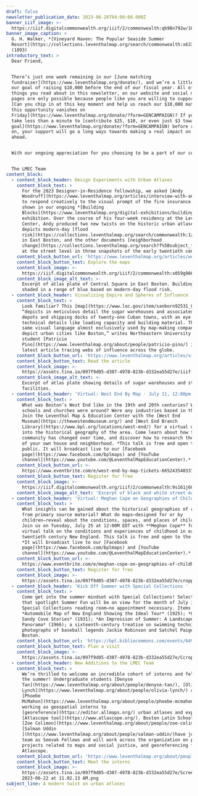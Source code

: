 ```yaml
---
draft: false
newsletter_publication_date: 2023-06-26T04:00:00.000Z
banner_iiif_image: >-
  https://iiif.digitalcommonwealth.org/iiif/2/commonwealth:qb98n792w/1007,1039,4332,1756/2000,/0/default.jpg
banner_image_caption: >
  G. H. Walker, *[Vineyard Haven: The Popular Seaside Summer
  Resort](https://collections.leventhalmap.org/search/commonwealth:x633f949m)*
  (1893)
introductory_text: >
  Dear Friend,


  There’s just one week remaining in our [June matching
  fundraiser](https://www.leventhalmap.org/donate/), and we’re a little behind
  our goal of raising $10,000 before the end of our fiscal year. All of the
  things you read about in this newsletter, on our website and social media
  pages are only possible because people like you are willing to support them.
  [Can you chip in at this key moment and help us reach our $10,000 match before
  this opportunity vanishes on
  Friday](https://www.leventhalmap.org/donate/?form=GENCAMPAIGN)? If you can
  take less than a minute to [contribute $25, $10, or even just $3 towards our
  goal](https://www.leventhalmap.org/donate/?form=GENCAMPAIGN) before reading
  on, your support will go a long ways towards making a real impact on the year
  ahead.


  With our ongoing appreciation for you choosing to be a part of our community,


  The LMEC Team
content_block:
  - content_block_header: Design Experiments with Urban Atlases
    content_block_text: >
      For the 2023 Designer-in-Residence fellowship, we asked [Andy
      Woodruff](https://www.leventhalmap.org/articles/interview-with-andy-woodruff/)
      to respond creatively to the visual prompt of the fire insurance atlases
      shown in our ongoing *[Building
      Blocks](https://www.leventhalmap.org/digital-exhibitions/building-blocks/)*
      exhibition. Over the course of his four-week residency at the Leventhal
      Center, Andy produced two new twists on the historic urban atlases. One
      depicts modern-day [flood
      risk](https://collections.leventhalmap.org/search/commonwealth:1z40px27t)
      in East Boston, and the other documents [neighborhood
      change](https://collections.leventhalmap.org/search?f%5Bsubject_facet_ssim%5D%5B%5D=Professions--Massachusetts--Boston--Maps)
      at the street level in three snapshots of the early twentieth century.
    content_block_button_url: 'https://www.leventhalmap.org/articles/woodruff-map-interactive/'
    content_block_button_text: Explore the maps
    content_block_image: >-
      https://iiif.digitalcommonwealth.org/iiif/2/commonwealth:x059g9662/4550,466,8102,8342/2000,/0/default.jpg
    content_block_image_alt_text: >-
      Excerpt of atlas plate of Central Square in East Boston. Buildings are
      shaded in a range of blue based on modern-day flood risk. 
  - content_block_header: Visualizing Empire and Spheres of Influence
    content_block_text: >
      Look familiar? This [map](https://www.loc.gov/item/sanborn92531_001/)
      “depicts in meticulous detail the sugar warehouses and associated railway
      depots and shipping docks of twenty-one Cuban towns, with an eye towards
      technical details like loading capacity and building material. This is the
      same visual language almost exclusively used by map-making companies to
      depict urban cities like Boston,” writes Northeastern University co-op
      student [Patricio
      Pino](https://www.leventhalmap.org/about/people/patricio-pino/) in his
      latest article tracing webs of influence across the globe.
    content_block_button_url: 'https://www.leventhalmap.org/articles/visualizing-empire/  '
    content_block_button_text: Read the article
    content_block_image: >-
      https://assets.tina.io/097f9d05-d307-4978-823b-d332ea55d27e/iiif-service_gmd_gmd4m_g4920m_g4920m_g09796001_sb000110-3049x993x2916x3029-1024x-0-default.jpeg
    content_block_image_alt_text: >-
      Excerpt of atlas plate showing details of sugar warehouses and storage
      facilities. 
  - content_block_header: 'Virtual: West End By Map · July 11, 12:00pm ET'
    content_block_text: >
      What was Boston’s West End like in the 19th and 20th centuries? What
      schools and churches were around? Were any industries based in the area?
      Join the Leventhal Map & Education Center with the [West End
      Museum](https://thewestendmuseum.org/) and [West End Branch
      Library](https://www.bpl.org/locations/west-end/) for a virtual deep dive
      into the historical geography of the area. Come learn about how the
      community has changed over time, and discover how to research the history
      of your own house and neighborhood. *This talk is free and open to the
      public. It will broadcast live to our [Facebook
      page](https://www.facebook.com/bplmaps) and [YouTube
      channel](https://www.youtube.com/@LeventhalMapEducationCenter).*
    content_block_button_url: >-
      https://www.eventbrite.com/e/west-end-by-map-tickets-665243540337?aff=oddtdtcreator
    content_block_button_text: Register for free
    content_block_image: >-
      https://iiif.digitalcommonwealth.org/iiif/2/commonwealth:9s161j60r/1662,381,1508,1739/2000,/0/default.jpg
    content_block_image_alt_text: 'Excerpt of black and white street map of the West End. '
  - content_block_header: 'Virtual: Meghan Cope on Geographies of Childhood · July 25, 12:00pm ET '
    content_block_text: >
      What insights can be gained about the historical geographies of childhood
      from primary source material? What do maps—designed for or by
      children—reveal about the conditions, spaces, and places of childhood?
      Join us on Tuesday, July 25 at 12:00M EDT with **Meghan Cope** for a
      virtual talk on the conditions and experiences of childhood in early
      twentieth century New England. This talk is free and open to the public.
      *It will broadcast live to our [Facebook
      page](https://www.facebook.com/bplmaps) and [YouTube
      channel](https://www.youtube.com/@LeventhalMapEducationCenter).*
    content_block_button_url: >-
      https://www.eventbrite.com/e/meghan-cope-on-geographies-of-childhood-tickets-653110349637
    content_block_button_text: Register for free
    content_block_image: >-
      https://assets.tina.io/097f9d05-d307-4978-823b-d332ea55d27e/cropped-playground2.jpeg
  - content_block_header: 'Kick Off Summer with Special Collections '
    content_block_text: >
      Come get into the summer mindset with Special Collections! Select items
      that spotlight Summer Fun will be on view for the month of July in the
      Special Collections reading room—no appointment necessary. Items include:
      *Automobile Map of New England Showing the Ideal Tour* (1925); *Other
      Sandy Cove Stories* (1931); *An Impression of Summer: A Landscape
      Panorama* (1966); a sixteenth-century treatise on swimming techniques; and
      photographs of baseball legends Jackie Robinson and Satchel Paige in
      Boston.
    content_block_button_url: 'https://bpl.bibliocommons.com/events/64919fa173e31d2900bc7da6'
    content_block_button_text: Plan a visit
    content_block_image: >-
      https://assets.tina.io/097f9d05-d307-4978-823b-d332ea55d27e/CcropXspotlight_2023Jul_445x890.jpeg
  - content_block_header: New Additions to the LMEC Team
    content_block_text: >
      We’re thrilled to welcome an incredible cohort of interns and fellows for
      the summer! Undergraduate students [Denyse
      Tan](https://www.leventhalmap.org/about/people/denyse-tan/), [Olivia
      Lynch](https://www.leventhalmap.org/about/people/olivia-lynch/) and
      [Phoebe
      McMahon](https://www.leventhalmap.org/about/people/phoebe-mcmahon/) are
      working as geospatial interns to
      [georeference](https://editor.allmaps.org/) urban atlases and expand our
      [Atlascope tool](https://www.atlascope.org/). Boston Latin School students
      [Zoe Colimon](https://www.leventhalmap.org/about/people/zoe-colimon/) and
      [Salman Uddin
      ](https://www.leventhalmap.org/about/people/salman-uddin/)have joined the
      team as Seevak Fellows and will work across the organization on public
      projects related to maps and social justice, and georeferencing for
      Atlascope.
    content_block_button_url: 'https://www.leventhalmap.org/about/people/#interns'
    content_block_button_text: Meet the interns
    content_block_image: >-
      https://assets.tina.io/097f9d05-d307-4978-823b-d332ea55d27e/Screen Shot
      2023-06-22 at 11.02.13 AM.png
subject_line: A modern twist on urban atlases
---
```



































